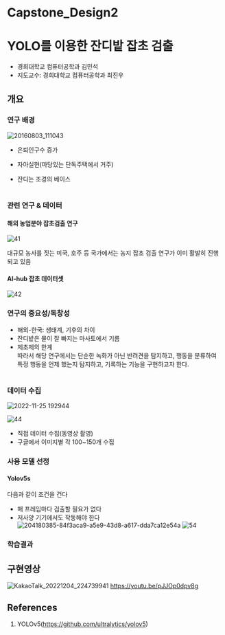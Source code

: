 # Capstone_Design2
# YOLO를 이용한 잔디밭 잡초 검출
* 경희대학교 컴퓨터공학과 김민석
* 지도교수: 경희대학교 컴퓨터공학과 최진우

## 개요
### 연구 배경
![20160803_111043](https://user-images.githubusercontent.com/57976156/205490046-e41deb92-8499-4c08-b8cc-caeff7a6e6a7.jpg)
* 은퇴인구수 증가

* 자아실현(마당있는 단독주택에서 거주)

* 잔디는 조경의 베이스

# 
### 관련 연구 & 데이터
#### 해외 농업분야 잡초검출 연구
![41](https://user-images.githubusercontent.com/57976156/205490634-ab4ba1a5-d7a2-4210-b5de-dba9afe818f8.png)

대규모 농사를 짓는 미국, 호주 등 국가에서는 농지 잡초 검출 연구가 이미 활발히 진행되고 있음

#### AI-hub 잡초 데이터셋
![42](https://user-images.githubusercontent.com/57976156/205490730-21fe61ac-d0cb-4f95-9df0-9780e4a2c6cf.png)

### 연구의 중요성/독창성
* 해외-한국: 생태계, 기후의 차이<br>
* 잔디밭은 물이 잘 빠지는 마사토에서 기름<br>
* 제초제의 한계<br>
따라서 해당 연구에서는 단순한 녹화가 아닌 반려견을 탐지하고, 행동을 분류하여 특정 행동을 언제 했는지 탐지하고, 기록하는 기능을 구현하고자 한다.

#
### 데이터 수집
![2022-11-25 192944](https://user-images.githubusercontent.com/57976156/205491863-4c25934c-9d25-4fb5-bd70-6a9e96c4ec2a.png)

![44](https://user-images.githubusercontent.com/57976156/205491736-8a588fda-8e16-4c3e-a096-cde98d218968.png)
* 직접 데이터 수집(동영상 촬영)<br>
* 구글에서 이미지별 각 100~150개 수집<br>

### 사용 모델 선정
#### Yolov5s
다음과 같이 조건을 건다
* 매 프레임마다 검출할 필요가 없다
* 저사양 기기에서도 작동해야 한다
![204180385-84f3aca9-a5e9-43d8-a617-dda7ca12e54a](https://user-images.githubusercontent.com/57976156/205494634-abeafd17-de9d-4f1d-9628-dfcd067d08e6.png)
![54](https://user-images.githubusercontent.com/57976156/205495351-2fb34cf2-6542-4b15-9477-91440cc4d7bb.png)

### 학습결과


## 구현영상
![KakaoTalk_20221204_224739941](https://user-images.githubusercontent.com/57976156/205494386-20f2551d-b8e1-4a1a-bde1-29c43fa76ebd.jpg)
https://youtu.be/pJJOp0dpv8g

## References
1. YOLOv5(https://github.com/ultralytics/yolov5)
